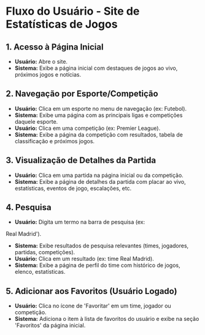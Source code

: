 
# Fluxo do Usuário - Site de Estatísticas de Jogos

## 1. Acesso à Página Inicial
*   **Usuário:** Abre o site.
*   **Sistema:** Exibe a página inicial com destaques de jogos ao vivo, próximos jogos e notícias.

## 2. Navegação por Esporte/Competição
*   **Usuário:** Clica em um esporte no menu de navegação (ex: Futebol).
*   **Sistema:** Exibe uma página com as principais ligas e competições daquele esporte.
*   **Usuário:** Clica em uma competição (ex: Premier League).
*   **Sistema:** Exibe a página da competição com resultados, tabela de classificação e próximos jogos.

## 3. Visualização de Detalhes da Partida
*   **Usuário:** Clica em uma partida na página inicial ou da competição.
*   **Sistema:** Exibe a página de detalhes da partida com placar ao vivo, estatísticas, eventos de jogo, escalações, etc.

## 4. Pesquisa
*   **Usuário:** Digita um termo na barra de pesquisa (ex: 

Real Madrid').
*   **Sistema:** Exibe resultados de pesquisa relevantes (times, jogadores, partidas, competições).
*   **Usuário:** Clica em um resultado (ex: time Real Madrid).
*   **Sistema:** Exibe a página de perfil do time com histórico de jogos, elenco, estatísticas.

## 5. Adicionar aos Favoritos (Usuário Logado)
*   **Usuário:** Clica no ícone de 'Favoritar' em um time, jogador ou competição.
*   **Sistema:** Adiciona o item à lista de favoritos do usuário e exibe na seção 'Favoritos' da página inicial.


